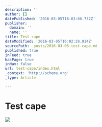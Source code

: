 ```yaml
---
description: ''
author: []
datePublished: '2016-03-05T16:03:06.732Z'
publisher:
  domain: ''
  name: ''
title: Test cape
dateModified: '2016-03-05T16:02:28.014Z'
sourcePath: _posts/2016-03-05-test-cape.md
published: true
inFeed: true
hasPage: true
inNav: false
url: test-cape/index.html
_context: 'http://schema.org'
_type: Article

---
```

# Test cape
![](https://the-grid-user-content.s3-us-west-2.amazonaws.com/639c36f4-3942-4cda-8e40-bf15965b4783.png)